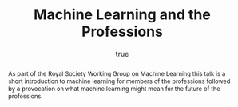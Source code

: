 ---
abstract: As part of the Royal Society Working Group on Machine Learning this talk
  is a short introduction to machine learning for members of the professions followed
  by a provocation on what machine learning might mean for the future of the professions.
author:
- family: Lawrence
  given: Neil D.
  gscholar: r3SJcvoAAAAJ
  institute: University of Sheffield
  twitter: lawrennd
  url: http://inverseprobability.com
categories:
- Lawrence-professions16
day: '13'
errata: []
extras: []
key: Lawrence-professions16
layout: talk
month: 7
published: 2016-07-13
reveal: 2016-07-13-machine-learning-professions.slides.html
reveal-md: 2016-07-13-machine-learning-professions.md
section: pre
title: Machine Learning and the Professions
venue: Royal Society, London
year: '2016'
---